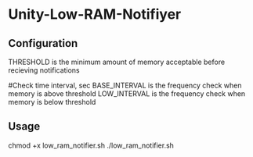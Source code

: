 # Unity-Low-RAM-Notifiyer

## Configuration
THRESHOLD is the minimum amount of memory acceptable before recieving notifications

#Check time interval, sec
BASE_INTERVAL is the frequency check when memory is above threshold
LOW_INTERVAL is the frequency check when memory is below threshold

## Usage
chmod +x low_ram_notifier.sh
./low_ram_notifier.sh
